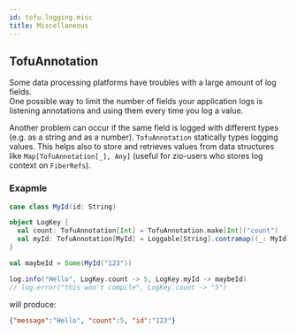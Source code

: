 ```yaml
---
id: tofu.logging.misc
title: Miscellaneous
---
```



## TofuAnnotation
Some data processing platforms have troubles with a large amount of log fields.   
One possible way to limit the number of fields your application logs is listening annotations and using them every time you log a value.

Another problem can occur if the same field is logged with different types (e.g. as a string and as a number). `TofuAnnotation` statically types logging values. 
This helps also to store and retrieves values from data structures like `Map[TofuAnnotation[_], Any]` (useful for zio-users who stores log context on `FiberRefs`).

### Exapmle

```scala
case class MyId(id: String)

object LogKey {
  val count: TofuAnnotation[Int] = TofuAnnotation.make[Int]("count")
  val myId: TofuAnnotation[MyId] = Loggable[String].contramap((_: MyId).id).annotation("id")
}

val maybeId = Some(MyId("123"))

log.info("Hello", LogKey.count -> 5, LogKey.myId -> maybeId)
// log.error("this won't compile", LogKey.count -> "5")

```
will produce:
```json
{"message":"Hello", "count":5, "id":"123"}
```
